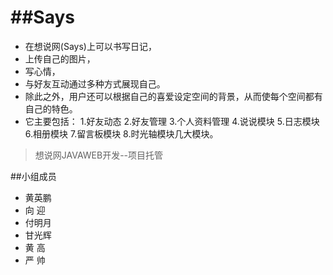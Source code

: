 ##Says
====
* 在想说网(Says)上可以书写日记，
* 上传自己的图片，
* 写心情，
* 与好友互动通过多种方式展现自己。
* 除此之外，用户还可以根据自己的喜爱设定空间的背景，从而使每个空间都有自己的特色。
* 它主要包括：
1.好友动态
2.好友管理
3.个人资料管理
4.说说模块
5.日志模块
6.相册模块
7.留言板模块
8.时光轴模块几大模块。
> 想说网JAVAWEB开发--项目托管

##小组成员

* 黄英鹏
* 向     迎  
* 付明月 
* 甘光辉
* 黄      高
* 严      帅
